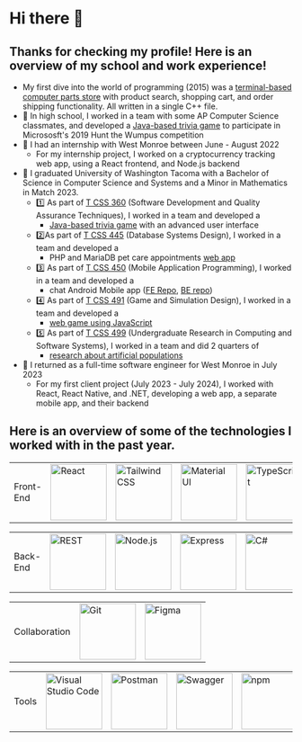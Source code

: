 # Hi there 👋

## Thanks for checking my profile! Here is an overview of my school and work experience!

- My first dive into the world of programming (2015) was a <a href="https://github.com/RazConsta/Gaming-Store">terminal-based computer parts store</a> with product search, shopping cart, and order shipping functionality. All written in a single C++ file.
- 🏫 In high school, I worked in a team with some AP Computer Science classmates, and developed a <a href="https://github.com/JEElsner/HuntTheWumpus">Java-based trivia game</a> to participate in Micrososft's 2019 Hunt the Wumpus competition
- 💼 I had an internship with West Monroe between June - August 2022
 	- For my internship project, I worked on a cryptocurrency tracking web app, using a React frontend, and Node.js backend
- 🏫 I graduated University of Washington Tacoma with a Bachelor of Science in Computer Science and Systems and a Minor in Mathematics in Match 2023.
	- 1️⃣ As part of <a href="https://myplan.uw.edu/course/#/courses/TCSS360">T CSS 360</a> (Software Development and Quality Assurance Techniques), I worked in a team and developed a 
		- <a href="https://github.com/drcapybara/OfficeEscape2">Java-based trivia game</a> with an advanced user interface
  	- 2️⃣As part of <a href="https://myplan.uw.edu/course/#/courses/TCSS445">T CSS 445</a> (Database Systems Design), I worked in a team and developed a
  		- PHP and MariaDB pet care appointments <a href="https://github.com/not-damien/PawTastic">web app</a>
  	- 3️⃣ As part of <a href="https://myplan.uw.edu/course/#/courses/TCSS450">T CSS 450</a> (Mobile Application Programming), I worked in a team and developed a
  		- chat Android Mobile app (<a href="https://github.com/RazConsta/Team-2-T-CSS-450">FE Repo</a>, <a href="https://github.com/RazConsta/cultivate-app-web-service">BE repo</a>)
  	- 4️⃣ As part of <a href="https://myplan.uw.edu/course/#/courses/TCSS491">T CSS 491</a> (Game and Simulation Design), I worked in a team and developed a
  		- <a href="https://github.com/sdam53/Space-Doomers">web game using JavaScript</a>
  	- 5️⃣ As part of <a href="https://myplan.uw.edu/course/#/courses/TCSS499">T CSS 499</a> (Undergraduate Research in Computing and Software Systems), I worked in a team and did 2 quarters of
  		- <a href="https://github.com/kvietcong/genetic-modeling">research about artificial populations</a>
- 💼 I returned as a full-time software engineer for West Monroe in July 2023
	- For my first client project (July 2023 - July 2024), I worked with React, React Native, and .NET, developing a web app, a separate mobile app, and their backend

## Here is an overview of some of the technologies I worked with in the past year.

<table>
	<tr>
    		<td>Front-End</td>
	  	<td><img width="100" src="https://user-images.githubusercontent.com/25181517/183897015-94a058a6-b86e-4e42-a37f-bf92061753e5.png" alt="React" title="React"/></td>
           	<td><img width="100" src="https://user-images.githubusercontent.com/25181517/202896760-337261ed-ee92-4979-84c4-d4b829c7355d.png" alt="Tailwind CSS" title="Tailwind CSS"/></td>
           	<td><img width="100" src="https://user-images.githubusercontent.com/25181517/189716630-fe6c084c-6c66-43af-aa49-64c8aea4a5c2.png" alt="Material UI" title="Material UI"/></td>
           	<td><img width="100" src="https://user-images.githubusercontent.com/25181517/183890598-19a0ac2d-e88a-4005-a8df-1ee36782fde1.png" alt="TypeScript" title="TypeScript"/></td>
           	<td><img width="100" src="https://user-images.githubusercontent.com/25181517/187955005-f4ca6f1a-e727-497b-b81b-93fb9726268e.png" alt="Jest" title="Jest"/></td>
	</tr>
</table>

<table>
	<tr>
   		<td>Back-End</td>
	   	<td><img width="100" src="https://user-images.githubusercontent.com/25181517/192107858-fe19f043-c502-4009-8c47-476fc89718ad.png" alt="REST" title="REST"/></td>
           	<td><img width="100" src="https://user-images.githubusercontent.com/25181517/183568594-85e280a7-0d7e-4d1a-9028-c8c2209e073c.png" alt="Node.js" title="Node.js"/></td>
           	<td><img width="100" src="https://user-images.githubusercontent.com/25181517/183859966-a3462d8d-1bc7-4880-b353-e2cbed900ed6.png" alt="Express" title="Express"/></td>
           	<td><img width="100" src="https://user-images.githubusercontent.com/25181517/121405384-444d7300-c95d-11eb-959f-913020d3bf90.png" alt="C#" title="C#"/></td>
	</tr>
</table>
	
<table>
	<tr>
        	<td>Collaboration</td>
    		<td><img width="100" src="https://user-images.githubusercontent.com/25181517/192108372-f71d70ac-7ae6-4c0d-8395-51d8870c2ef0.png" alt="Git" title="Git"/></td>
    		<td><img width="100" src="https://user-images.githubusercontent.com/25181517/189715289-df3ee512-6eca-463f-a0f4-c10d94a06b2f.png" alt="Figma" title="Figma"/></td>
  	</tr>
</table>

<table>
	<tr>
  		<td>Tools</td>
    		<td><img width="100" src="https://user-images.githubusercontent.com/25181517/192108891-d86b6220-e232-423a-bf5f-90903e6887c3.png" alt="Visual Studio Code" title="Visual Studio Code"/></td>
    		<td><img width="100" src="https://user-images.githubusercontent.com/25181517/192109061-e138ca71-337c-4019-8d42-4792fdaa7128.png" alt="Postman" title="Postman"/></td>
    		<td><img width="100" src="https://user-images.githubusercontent.com/25181517/186711335-a3729606-5a78-4496-9a36-06efcc74f800.png" alt="Swagger" title="Swagger"/></td>
    		<td><img width="100" src="https://user-images.githubusercontent.com/25181517/121401671-49102800-c959-11eb-9f6f-74d49a5e1774.png" alt="npm" title="npm"/></td>
    		<td><img width="100" src="https://github-production-user-asset-6210df.s3.amazonaws.com/62091613/261395532-b40892ef-efb8-4b0e-a6b5-d1cfc2f3fc35.png" alt="Vite" title="Vite"/></td>
    		<td><img width="100" src="https://user-images.githubusercontent.com/25181517/184117353-4b437677-c4bb-4f4c-b448-af4920576732.png" alt="Cucumber" title="Cucumber"/></td>
    		<td><img width="100" src="https://user-images.githubusercontent.com/68279555/200387386-276c709f-380b-46cc-81fd-f292985927a8.png" alt="Cypress" title="Cypress"/></td>
	</tr>
</table>

<!--
**RazConsta/RazConsta** is a ✨ _special_ ✨ repository because its `README.md` (this file) appears on your GitHub profile.

Here are some ideas to get you started:

- 🔭 I’m currently working on ...
- 🌱 I’m currently learning ...
- 👯 I’m looking to collaborate on ...
- 🤔 I’m looking for help with ...
- 💬 Ask me about ...
- 📫 How to reach me: ...
- 😄 Pronouns: ...
- ⚡ Fun fact: ...
-->
